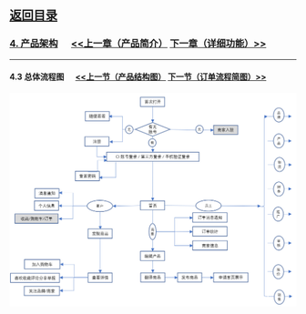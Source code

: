 
## [返回目录](../../readme.md)  

### [4. 产品架构](../4_Structure.md)  &nbsp;&nbsp;&nbsp;&nbsp; [<<上一章（产品简介）](../3_Description.md) [下一章（详细功能）>>](../5_Function.md)
---
#### 4.3 总体流程图 &nbsp;&nbsp;&nbsp;&nbsp; [<<上一节（产品结构图）](./2.md) [下一节（订单流程简图）>>](./4.md)
  ![总体流程图](../4_Img/3.jpg)
